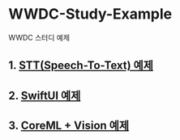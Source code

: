 # WWDC-Study-Example
WWDC 스터디 예제

## 1. [STT(Speech-To-Text) 예제](/STTExample)
## 2. [SwiftUI 예제](/Landmarks)
## 3. [CoreML + Vision 예제](/CoreML_VisionExample)

